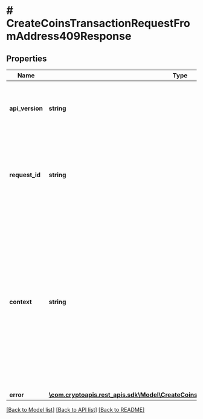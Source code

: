 # # CreateCoinsTransactionRequestFromAddress409Response

## Properties

Name | Type | Description | Notes
------------ | ------------- | ------------- | -------------
**api_version** | **string** | Specifies the version of the API that incorporates this endpoint. |
**request_id** | **string** | Defines the ID of the request. The &#x60;requestId&#x60; is generated by Crypto APIs and it&#39;s unique for every request. |
**context** | **string** | In batch situations the user can use the context to correlate responses with requests. This property is present regardless of whether the response was successful or returned as an error. &#x60;context&#x60; is specified by the user. | [optional]
**error** | [**\com.cryptoapis.rest_apis.sdk\Model\CreateCoinsTransactionRequestFromAddressE409**](CreateCoinsTransactionRequestFromAddressE409.md) |  |

[[Back to Model list]](../../README.md#models) [[Back to API list]](../../README.md#endpoints) [[Back to README]](../../README.md)
